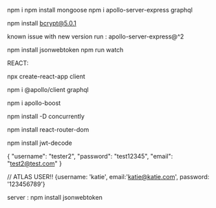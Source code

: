 npm i
npm install mongoose
npm i apollo-server-express graphql

npm install bcrypt@5.0.1

known issue with new version run : apollo-server-express@^2

npm install jsonwebtoken
npm run watch

REACT:

npx create-react-app client

npm i @apollo/client graphql

npm i apollo-boost

npm install -D concurrently

npm install react-router-dom

npm install jwt-decode

{
  "username": "tester2",
  "password": "test12345",
  "email": "test2@test.com"
}

// ATLAS USER!!
{username: 'katie', email:'katie@katie.com', password: '123456789'}

server : npm install jsonwebtoken
